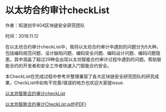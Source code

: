 # 以太坊合约审计checkList

作者：知道创宇404区块链安全研究团队

时间：2018.11.12

在以太坊合约审计checkList中，我将以太坊合约审计中遇到的问题分为5大种，包括编码规范问题、设计缺陷问题、编码安全问题、编码设计问题、编码问题隐患。其中涵盖了超过29种会出现以太坊智能合约审计过程中遇到的问题。帮助智能合约的开发者和安全工作者快速入门智能合约安全。

本CheckList在完成过程中参考并整理兼容了各大区块链安全研究团队的研究成果，CheckList中如有不完善/错误的地方也欢迎大家提issue.

[以太坊智能合约审计checkList](./以太坊智能合约审计CheckList.md)

[以太坊智能合约审计CheckList.pdf(PDF)](./以太坊智能合约审计CheckList.pdf)